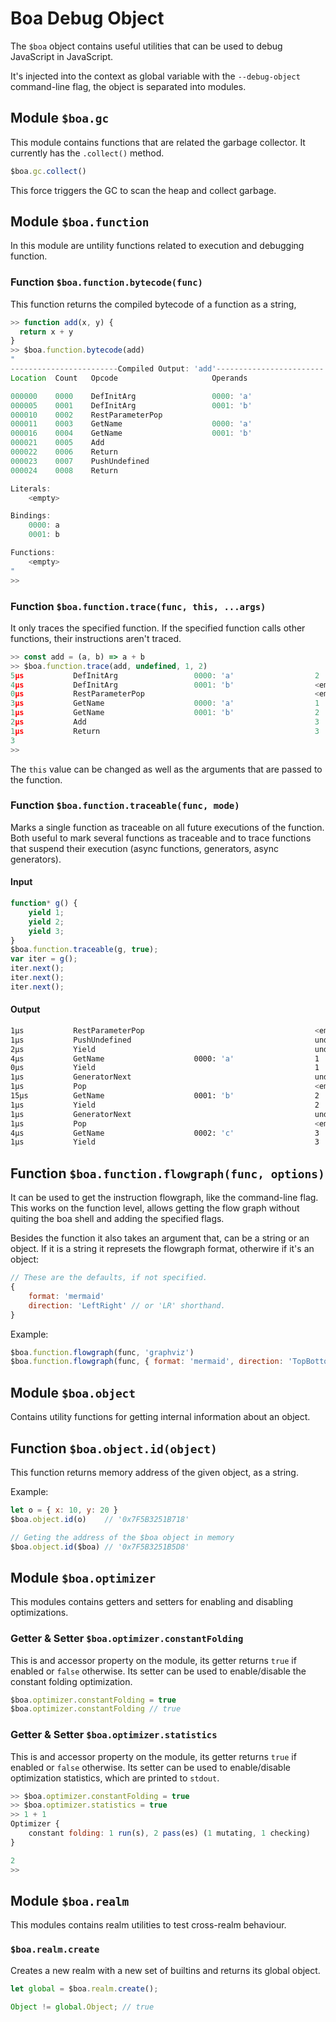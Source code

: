 # Boa Debug Object

The `$boa` object contains useful utilities that can be used to debug JavaScript in JavaScript.

It's injected into the context as global variable with the `--debug-object` command-line flag,
the object is separated into modules.

## Module `$boa.gc`

This module contains functions that are related the garbage collector. It currently has the `.collect()` method.

```JavaScript
$boa.gc.collect()
```

This force triggers the GC to scan the heap and collect garbage.

## Module `$boa.function`

In this module are untility functions related to execution and debugging function.

### Function `$boa.function.bytecode(func)`

This function returns the compiled bytecode of a function as a string,

```JavaScript
>> function add(x, y) {
  return x + y
}
>> $boa.function.bytecode(add)
"
------------------------Compiled Output: 'add'------------------------
Location  Count   Opcode                     Operands

000000    0000    DefInitArg                 0000: 'a'
000005    0001    DefInitArg                 0001: 'b'
000010    0002    RestParameterPop
000011    0003    GetName                    0000: 'a'
000016    0004    GetName                    0001: 'b'
000021    0005    Add
000022    0006    Return
000023    0007    PushUndefined
000024    0008    Return

Literals:
    <empty>

Bindings:
    0000: a
    0001: b

Functions:
    <empty>
"
>>
```

### Function `$boa.function.trace(func, this, ...args)`

It only traces the specified function. If the specified function calls other functions,
their instructions aren't traced.

```JavaScript
>> const add = (a, b) => a + b
>> $boa.function.trace(add, undefined, 1, 2)
5μs           DefInitArg                 0000: 'a'                  2
4μs           DefInitArg                 0001: 'b'                  <empty>
0μs           RestParameterPop                                      <empty>
3μs           GetName                    0000: 'a'                  1
1μs           GetName                    0001: 'b'                  2
2μs           Add                                                   3
1μs           Return                                                3
3
>>
```

The `this` value can be changed as well as the arguments that are passed to the function.

### Function `$boa.function.traceable(func, mode)`

Marks a single function as traceable on all future executions of the function. Both useful to mark
several functions as traceable and to trace functions that suspend their execution (async functions,
generators, async generators).

#### Input

```Javascript
function* g() {
    yield 1;
    yield 2;
    yield 3;
}
$boa.function.traceable(g, true);
var iter = g();
iter.next();
iter.next();
iter.next();
```

#### Output

```bash
1μs           RestParameterPop                                      <empty>
1μs           PushUndefined                                         undefined
2μs           Yield                                                 undefined
4μs           GetName                    0000: 'a'                  1
0μs           Yield                                                 1
1μs           GeneratorNext                                         undefined
1μs           Pop                                                   <empty>
15μs          GetName                    0001: 'b'                  2
1μs           Yield                                                 2
1μs           GeneratorNext                                         undefined
1μs           Pop                                                   <empty>
4μs           GetName                    0002: 'c'                  3
1μs           Yield                                                 3
```

## Function `$boa.function.flowgraph(func, options)`

It can be used to get the instruction flowgraph, like the command-line flag.
This works on the function level, allows getting the flow graph without
quiting the boa shell and adding the specified flags.

Besides the function it also takes an argument that, can be a string or an object.
If it is a string it represets the flowgraph format, otherwire if it's an object:

```JavaScript
// These are the defaults, if not specified.
{
    format: 'mermaid'
    direction: 'LeftRight' // or 'LR' shorthand.
}
```

Example:

```JavaScript
$boa.function.flowgraph(func, 'graphviz')
$boa.function.flowgraph(func, { format: 'mermaid', direction: 'TopBottom' })
```

## Module `$boa.object`

Contains utility functions for getting internal information about an object.

## Function `$boa.object.id(object)`

This function returns memory address of the given object, as a string.

Example:

```JavaScript
let o = { x: 10, y: 20 }
$boa.object.id(o)    // '0x7F5B3251B718'

// Geting the address of the $boa object in memory
$boa.object.id($boa) // '0x7F5B3251B5D8'
```

## Module `$boa.optimizer`

This modules contains getters and setters for enabling and disabling optimizations.

### Getter & Setter `$boa.optimizer.constantFolding`

This is and accessor property on the module, its getter returns `true` if enabled or `false` otherwise.
Its setter can be used to enable/disable the constant folding optimization.

```JavaScript
$boa.optimizer.constantFolding = true
$boa.optimizer.constantFolding // true
```

### Getter & Setter `$boa.optimizer.statistics`

This is and accessor property on the module, its getter returns `true` if enabled or `false` otherwise.
Its setter can be used to enable/disable optimization statistics, which are printed to `stdout`.

```JavaScript
>> $boa.optimizer.constantFolding = true
>> $boa.optimizer.statistics = true
>> 1 + 1
Optimizer {
    constant folding: 1 run(s), 2 pass(es) (1 mutating, 1 checking)
}

2
>>
```

## Module `$boa.realm`

This modules contains realm utilities to test cross-realm behaviour.

### `$boa.realm.create`

Creates a new realm with a new set of builtins and returns its global object.

```javascript
let global = $boa.realm.create();

Object != global.Object; // true
```
